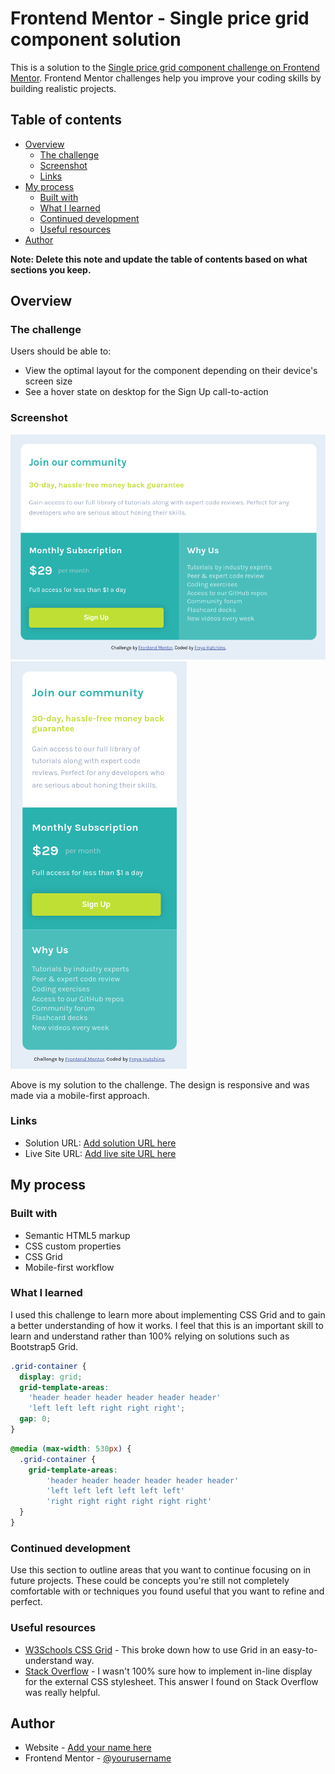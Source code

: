 # Frontend Mentor - Single price grid component solution

This is a solution to the [Single price grid component challenge on Frontend Mentor](https://www.frontendmentor.io/challenges/single-price-grid-component-5ce41129d0ff452fec5abbbc). Frontend Mentor challenges help you improve your coding skills by building realistic projects. 

## Table of contents

- [Overview](#overview)
  - [The challenge](#the-challenge)
  - [Screenshot](#screenshot)
  - [Links](#links)
- [My process](#my-process)
  - [Built with](#built-with)
  - [What I learned](#what-i-learned)
  - [Continued development](#continued-development)
  - [Useful resources](#useful-resources)
- [Author](#author)

**Note: Delete this note and update the table of contents based on what sections you keep.**

## Overview

### The challenge

Users should be able to:

- View the optimal layout for the component depending on their device's screen size
- See a hover state on desktop for the Sign Up call-to-action

### Screenshot

![Desktop Screenshot](./images/desktop_screenshot.png)
![Mobile Screenshot](./images/mobile_screenshot.png)

Above is my solution to the challenge. The design is responsive and was made via a mobile-first approach. 

### Links

- Solution URL: [Add solution URL here](https://your-solution-url.com)
- Live Site URL: [Add live site URL here](https://your-live-site-url.com)

## My process

### Built with

- Semantic HTML5 markup
- CSS custom properties
- CSS Grid
- Mobile-first workflow

### What I learned

I used this challenge to learn more about implementing CSS Grid and to gain a better understanding of how it works. 
I feel that this is an important skill to learn and understand rather than 100% relying on solutions such as Bootstrap5 Grid.

```css
.grid-container {
  display: grid;
  grid-template-areas:
    'header header header header header header'
    'left left left right right right';
  gap: 0;
}
```

```css
@media (max-width: 530px) {
  .grid-container {
    grid-template-areas:
        'header header header header header header'
        'left left left left left left'
        'right right right right right right'
  }
}
```

### Continued development

Use this section to outline areas that you want to continue focusing on in future projects. These could be concepts you're still not completely comfortable with or techniques you found useful that you want to refine and perfect.

### Useful resources

- [W3Schools CSS Grid](https://www.w3schools.com/css/css_grid.asp) - This broke down how to use Grid in an easy-to-understand way.
- [Stack Overflow](https://stackoverflow.com/a/17777874) - I wasn't 100% sure how to implement in-line display for the external CSS stylesheet. This answer I found on Stack Overflow was really helpful.


## Author

- Website - [Add your name here](https://www.your-site.com)
- Frontend Mentor - [@yourusername](https://www.frontendmentor.io/profile/yourusername)